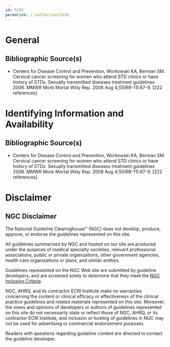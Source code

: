 ```yaml
---
id: 5192
permalink: /:collection/5192
---
```


# General

## Bibliographic Source(s)

- Centers for Disease Control and Prevention, Workowski KA, Berman SM. Cervical cancer screening for women who attend STD clinics or have history of STDs. Sexually transmitted diseases treatment guidelines 2006. MMWR Morb Mortal Wkly Rep. 2006 Aug 4;55(RR-11):67-9. [222 references]

# Identifying Information and Availability

## Bibliographic Source(s)

- Centers for Disease Control and Prevention, Workowski KA, Berman SM. Cervical cancer screening for women who attend STD clinics or have history of STDs. Sexually transmitted diseases treatment guidelines 2006. MMWR Morb Mortal Wkly Rep. 2006 Aug 4;55(RR-11):67-9. [222 references]

# Disclaimer

## NGC Disclaimer

The National Guideline Clearinghouse™ (NGC) does not develop, produce, approve, or endorse the guidelines represented on this site.

All guidelines summarized by NGC and hosted on our site are produced under the auspices of medical specialty societies, relevant professional associations, public or private organizations, other government agencies, health care organizations or plans, and similar entities.

Guidelines represented on the NGC Web site are submitted by guideline developers, and are screened solely to determine that they meet the [NGC Inclusion Criteria](/help-and-about/summaries/inclusion-criteria).

NGC, AHRQ, and its contractor ECRI Institute make no warranties concerning the content or clinical efficacy or effectiveness of the clinical practice guidelines and related materials represented on this site. Moreover, the views and opinions of developers or authors of guidelines represented on this site do not necessarily state or reflect those of NGC, AHRQ, or its contractor ECRI Institute, and inclusion or hosting of guidelines in NGC may not be used for advertising or commercial endorsement purposes.

Readers with questions regarding guideline content are directed to contact the guideline developer.


